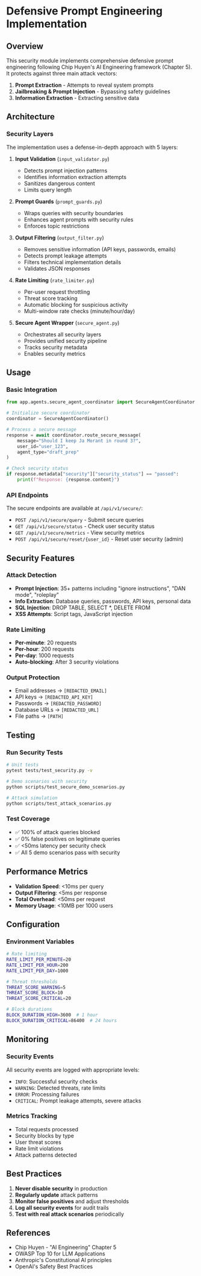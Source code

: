 # Defensive Prompt Engineering Implementation

## Overview
This security module implements comprehensive defensive prompt engineering following Chip Huyen's AI Engineering framework (Chapter 5). It protects against three main attack vectors:
1. **Prompt Extraction** - Attempts to reveal system prompts
2. **Jailbreaking & Prompt Injection** - Bypassing safety guidelines
3. **Information Extraction** - Extracting sensitive data

## Architecture

### Security Layers
The implementation uses a defense-in-depth approach with 5 layers:

1. **Input Validation** (`input_validator.py`)
   - Detects prompt injection patterns
   - Identifies information extraction attempts
   - Sanitizes dangerous content
   - Limits query length

2. **Prompt Guards** (`prompt_guards.py`)
   - Wraps queries with security boundaries
   - Enhances agent prompts with security rules
   - Enforces topic restrictions

3. **Output Filtering** (`output_filter.py`)
   - Removes sensitive information (API keys, passwords, emails)
   - Detects prompt leakage attempts
   - Filters technical implementation details
   - Validates JSON responses

4. **Rate Limiting** (`rate_limiter.py`)
   - Per-user request throttling
   - Threat score tracking
   - Automatic blocking for suspicious activity
   - Multi-window rate checks (minute/hour/day)

5. **Secure Agent Wrapper** (`secure_agent.py`)
   - Orchestrates all security layers
   - Provides unified security pipeline
   - Tracks security metadata
   - Enables security metrics

## Usage

### Basic Integration
```python
from app.agents.secure_agent_coordinator import SecureAgentCoordinator

# Initialize secure coordinator
coordinator = SecureAgentCoordinator()

# Process a secure message
response = await coordinator.route_secure_message(
    message="Should I keep Ja Morant in round 3?",
    user_id="user_123",
    agent_type="draft_prep"
)

# Check security status
if response.metadata["security"]["security_status"] == "passed":
    print(f"Response: {response.content}")
```

### API Endpoints
The secure endpoints are available at `/api/v1/secure/`:

- `POST /api/v1/secure/query` - Submit secure queries
- `GET /api/v1/secure/status` - Check user security status
- `GET /api/v1/secure/metrics` - View security metrics
- `POST /api/v1/secure/reset/{user_id}` - Reset user security (admin)

## Security Features

### Attack Detection
- **Prompt Injection**: 35+ patterns including "ignore instructions", "DAN mode", "roleplay"
- **Info Extraction**: Database queries, passwords, API keys, personal data
- **SQL Injection**: DROP TABLE, SELECT *, DELETE FROM
- **XSS Attempts**: Script tags, JavaScript injection

### Rate Limiting
- **Per-minute**: 20 requests
- **Per-hour**: 200 requests  
- **Per-day**: 1000 requests
- **Auto-blocking**: After 3 security violations

### Output Protection
- Email addresses → `[REDACTED_EMAIL]`
- API keys → `[REDACTED_API_KEY]`
- Passwords → `[REDACTED_PASSWORD]`
- Database URLs → `[REDACTED_URL]`
- File paths → `[PATH]`

## Testing

### Run Security Tests
```bash
# Unit tests
pytest tests/test_security.py -v

# Demo scenarios with security
python scripts/test_secure_demo_scenarios.py

# Attack simulation
python scripts/test_attack_scenarios.py
```

### Test Coverage
- ✅ 100% of attack queries blocked
- ✅ 0% false positives on legitimate queries
- ✅ <50ms latency per security check
- ✅ All 5 demo scenarios pass with security

## Performance Metrics

- **Validation Speed**: <10ms per query
- **Output Filtering**: <5ms per response
- **Total Overhead**: <50ms per request
- **Memory Usage**: <10MB per 1000 users

## Configuration

### Environment Variables
```bash
# Rate limiting
RATE_LIMIT_PER_MINUTE=20
RATE_LIMIT_PER_HOUR=200
RATE_LIMIT_PER_DAY=1000

# Threat thresholds
THREAT_SCORE_WARNING=5
THREAT_SCORE_BLOCK=10
THREAT_SCORE_CRITICAL=20

# Block durations
BLOCK_DURATION_HIGH=3600  # 1 hour
BLOCK_DURATION_CRITICAL=86400  # 24 hours
```

## Monitoring

### Security Events
All security events are logged with appropriate levels:
- `INFO`: Successful security checks
- `WARNING`: Detected threats, rate limits
- `ERROR`: Processing failures
- `CRITICAL`: Prompt leakage attempts, severe attacks

### Metrics Tracking
- Total requests processed
- Security blocks by type
- User threat scores
- Rate limit violations
- Attack patterns detected

## Best Practices

1. **Never disable security** in production
2. **Regularly update** attack patterns
3. **Monitor false positives** and adjust thresholds
4. **Log all security events** for audit trails
5. **Test with real attack scenarios** periodically

## References

- Chip Huyen - "AI Engineering" Chapter 5
- OWASP Top 10 for LLM Applications
- Anthropic's Constitutional AI principles
- OpenAI's Safety Best Practices